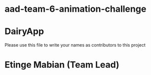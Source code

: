 # aad-team-6-animation-challenge
# DairyApp
Please use this file to write your names as contributors to this project
# Etinge Mabian (Team Lead)



